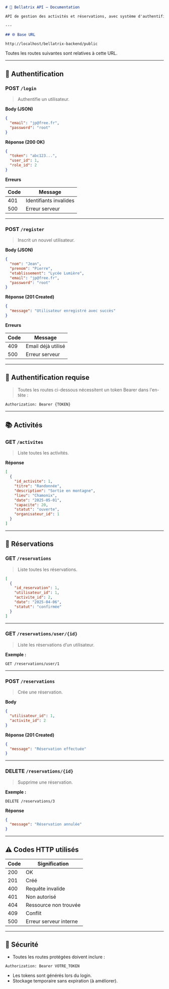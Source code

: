 ```markdown
# 📘 Bellatrix API – Documentation

API de gestion des activités et réservations, avec système d'authentification basé sur token.

---

## 🌐 Base URL

http://localhost/bellatrix-backend/public
```

Toutes les routes suivantes sont relatives à cette URL.

---

## 🔐 Authentification

### POST `/login`

> Authentifie un utilisateur.

**Body (JSON)**

```json
{
  "email": "jp@free.fr",
  "password": "root"
}
```

**Réponse (200 OK)**

```json
{
  "token": "abc123...",
  "user_id": 1,
  "role_id": 2
}
```

**Erreurs**

| Code | Message                   |
|------|---------------------------|
| 401  | Identifiants invalides    |
| 500  | Erreur serveur            |

---

### POST `/register`

> Inscrit un nouvel utilisateur.

**Body (JSON)**

```json
{
  "nom": "Jean",
  "prenom": "Pierre",
  "etablissement": "Lycée Lumière",
  "email": "jp@free.fr",
  "password": "root"
}
```

**Réponse (201 Created)**

```json
{
  "message": "Utilisateur enregistré avec succès"
}
```

**Erreurs**

| Code | Message                |
|------|------------------------|
| 409  | Email déjà utilisé     |
| 500  | Erreur serveur         |

---

## 🔑 Authentification requise

> Toutes les routes ci-dessous nécessitent un token Bearer dans l'en-tête :

```
Authorization: Bearer {TOKEN}
```

---

## 📚 Activités

### GET `/activites`

> Liste toutes les activités.

**Réponse**

```json
[
  {
    "id_activite": 1,
    "titre": "Randonnée",
    "description": "Sortie en montagne",
    "lieu": "Chamonix",
    "date": "2025-05-01",
    "capacite": 20,
    "statut": "ouverte",
    "organisateur_id": 1
  }
]
```

---

## 📅 Réservations

### GET `/reservations`

> Liste toutes les réservations.

```json
[
  {
    "id_reservation": 1,
    "utilisateur_id": 1,
    "activite_id": 2,
    "date": "2025-04-06",
    "statut": "confirmée"
  }
]
```

---

### GET `/reservations/user/{id}`

> Liste les réservations d’un utilisateur.

**Exemple :**
```
GET /reservations/user/1
```

---

### POST `/reservations`

> Crée une réservation.

**Body**

```json
{
  "utilisateur_id": 1,
  "activite_id": 2
}
```

**Réponse (201 Created)**

```json
{
  "message": "Réservation effectuée"
}
```

---

### DELETE `/reservations/{id}`

> Supprime une réservation.

**Exemple :**
```
DELETE /reservations/3
```

**Réponse**

```json
{
  "message": "Réservation annulée"
}
```

---

## ⚠️ Codes HTTP utilisés

| Code | Signification             |
|------|---------------------------|
| 200  | OK                        |
| 201  | Créé                      |
| 400  | Requête invalide          |
| 401  | Non autorisé              |
| 404  | Ressource non trouvée     |
| 409  | Conflit                   |
| 500  | Erreur serveur interne    |

---

## 🧠 Sécurité

- Toutes les routes protégées doivent inclure :
```
Authorization: Bearer VOTRE_TOKEN
```
- Les tokens sont générés lors du login.
- Stockage temporaire sans expiration (à améliorer).

```
